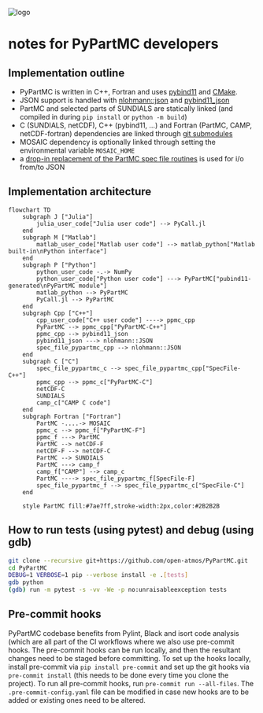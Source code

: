 ![logo](https://raw.githubusercontent.com/wiki/open-atmos/PyPartMC/logo.svg)

# notes for PyPartMC developers

## Implementation outline

- PyPartMC is written in C++, Fortran and uses [pybind11](https://pybind11.readthedocs.io/en/stable/) and [CMake](https://cmake.org/).
- JSON support is handled with [nlohmann::json](https://github.com/nlohmann/json) and [pybind11_json](https://github.com/pybind/pybind11_json)
- PartMC and selected parts of SUNDIALS are statically linked (and compiled in during `pip install` or `python -m build`) 
- C (SUNDIALS, netCDF), C++ (pybind11, ...) and Fortran (PartMC, CAMP, netCDF-fortran) dependencies are linked through [git submodules](https://github.com/open-atmos/PyPartMC/blob/main/.gitmodules)
- MOSAIC dependency is optionally linked through setting the environmental variable `MOSAIC_HOME`
- a [drop-in replacement of the PartMC spec file routines](https://github.com/open-atmos/PyPartMC/blob/main/src/spec_file_pypartmc.F90) is used for i/o from/to JSON 

## Implementation architecture

```mermaid
flowchart TD
    subgraph J ["Julia"]
        julia_user_code["Julia user code"] --> PyCall.jl
    end
    subgraph M ["Matlab"]
        matlab_user_code["Matlab user code"] --> matlab_python["Matlab built-in\nPython interface"]
    end
    subgraph P ["Python"]
        python_user_code -.-> NumPy
        python_user_code["Python user code"] ---> PyPartMC["pubind11-generated\nPyPartMC module"]
        matlab_python --> PyPartMC
        PyCall.jl --> PyPartMC
    end
    subgraph Cpp ["C++"]
        cpp_user_code["C++ user code"] ----> ppmc_cpp
        PyPartMC --> ppmc_cpp["PyPartMC-C++"]
        ppmc_cpp --> pybind11_json
        pybind11_json ---> nlohmann::JSON
        spec_file_pypartmc_cpp --> nlohmann::JSON
    end
    subgraph C ["C"]
        spec_file_pypartmc_c --> spec_file_pypartmc_cpp["SpecFile-C++"]
        ppmc_cpp --> ppmc_c["PyPartMC-C"]
        netCDF-C
        SUNDIALS
        camp_c["CAMP C code"]
    end
    subgraph Fortran ["Fortran"]
        PartMC -....-> MOSAIC
        ppmc_c --> ppmc_f["PyPartMC-F"]
        ppmc_f ---> PartMC
        PartMC --> netCDF-F
        netCDF-F --> netCDF-C
        PartMC --> SUNDIALS
        PartMC ---> camp_f
        camp_f["CAMP"] --> camp_c
        PartMC ----> spec_file_pypartmc_f[SpecFile-F]
        spec_file_pypartmc_f --> spec_file_pypartmc_c["SpecFile-C"]
    end

    style PartMC fill:#7ae7ff,stroke-width:2px,color:#2B2B2B
```

## How to run tests (using pytest) and debug (using gdb)
```sh
git clone --recursive git+https://github.com/open-atmos/PyPartMC.git
cd PyPartMC
DEBUG=1 VERBOSE=1 pip --verbose install -e .[tests]
gdb python 
(gdb) run -m pytest -s -vv -We -p no:unraisableexception tests
```

## Pre-commit hooks
PyPartMC codebase benefits from Pylint, Black and isort code analysis (which are all part of the CI workflows where we also use pre-commit hooks. The pre-commit hooks can be run locally, and then the resultant changes need to be staged before committing. To set up the hooks locally, install pre-commit via `pip install pre-commit` and set up the git hooks via `pre-commit install` (this needs to be done every time you clone the project). To run all pre-commit hooks, run `pre-commit run --all-files`. The `.pre-commit-config.yaml` file can be modified in case new hooks are to be added or existing ones need to be altered.


